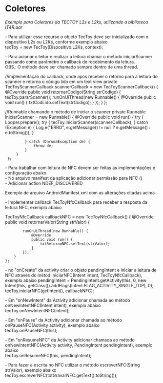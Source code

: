 # Coletores
*Exemplo para Coletores da TECTOY L2s e L2ks, utilizando a biblioteca IT4R.aar*

<p>- Para utilizar esse recurso o objeto TecToy deve ser inicializado com
 o dispositivo L2s ou L2Ks, conforme exemplo abaixo
 <br>tecToy = new TecToy(Dispositivo.L2Ks, context);
</p>
<p>- Para acionar o leitor e realizar a leitura chamar o método
 iniciarScanner passando como parâmetro o callback de recebimento da
 leitura.<br> OBS.: O método deve ser chamado sempre dentro de uma thread.
</p>

 //implementação do callback, onde após receber o retorno para a  leitura do scanner e retorna o código lido em um text view
    private TecToyScannerCallback scannerCallback = new TecToyScannerCallback() {
         @Override
         public void retornarCodigo(String strCodigo) {
             tecToy.pararScanner();
             runOnUiThread(new Runnable() {
                 @Override
                 public void run() {
                     txtCodLido.setText(strCodigo);
                 }
             });
         }
     };


 //Runnable chamando o método de iniciar o scanner
  private Runnable iniciarScanner = new Runnable() {
         @Override
         public void run() {
             try {
                 Looper.prepare();
                 try {
                     tecToy.iniciarScanner(scannerCallback);
                 } catch (Exception e) {
                     Log.e("ERRO", e.getMessage() != null ?
             e.getMessage() : e.toString());
                 }

             } catch (DarumaException de) {
                 throw de;
             }
         }
     };

<p>- Para trabalhar com leitura de NFC devem ser feitas as implementações e configuração abaixo
  <br>- No arquivo manifest da aplicação adicionar permissão para NFC (<uses-permission android:name="android.permission.NFC" />)
  <br>- Adicionar action NDEF_DISCOVERED
  </p>
  
  Exemplo de arquivo AndroidManifest.xml com as alterações citadas acima
  
  <?xml version="1.0" encoding="utf-8"?>
<manifest xmlns:android="http://schemas.android.com/apk/res/android" xmlns:tools="http://schemas.android.com/tools">
    <uses-permission android:name="android.permission.NFC" />
    <application
        android:allowBackup="true"
        android:dataExtractionRules="@xml/data_extraction_rules"
        android:fullBackupContent="@xml/backup_rules"
        android:icon="@mipmap/ic_launcher"
        android:label="@string/app_name"
        android:roundIcon="@mipmap/ic_launcher_round"
        android:supportsRtl="true"
        android:theme="@style/Theme.Coletores"
        tools:targetApi="31">
        <activity
            android:name=".MainActivity"
            android:exported="true">
            <intent-filter>
                <action android:name="android.intent.action.MAIN" />
                <action android:name="android.nfc.action.NDEF_DISCOVERED" />
                <category android:name="android.intent.category.DEFAULT" />
                <category android:name="android.intent.category.LAUNCHER" />
            </intent-filter>
        </activity>
    </application>
</manifest>

<p>- Implementar callback TecToyNfcCallback para receber a resposta da leitura NFC, exemplo abaixo
</p>
TecToyNfcCallback callbackNFC = new TecToyNfcCallback() {
        @Override
        public void retornarValor(String strValor) {

            runOnUiThread(new Runnable() {
                @Override
                public void run() {
                    txtRetornoNFC.setText(strValor);
                }
            });
        }
    };

<p>- no "onCreate" da activity criar o objeto pendingIntent e iniciar a leitura de NFC através do métod iniciarNFC(Intent intent, TecToyNfcCallback), exemplo abaixo
pendingIntent = PendingIntent.getActivity(this, 0, new Intent(this, getClass()).addFlags(Intent.FLAG_ACTIVITY_SINGLE_TOP), 0);
<br>tecToy.iniciarNFC(getIntent(), callbackNFC);
</p>
<p>- Em "onNewIntent" da Activity adicionar chamada ao método onNewIntentNFC(Intent intent), exemplo abaixo<br>
  tecToy.onNewIntentNFC(intent);
</p>
<p>- Em "onPause" da Activity adicionar chamada ao método onPauseNFC(Activity activity), exemplo abaixo<br>
  tecToy.onPauseNFC(this);
</p>
<p>- Em "onResumeNFC" da Activity adicionar chamada ao método onNewIntentNFC(Activity activity, PendingIntent pendingIntent), exemplo abaixo
<br>  tecToy.onResumeNFC(this, pendingIntent);
</p>
<p>- Para fazer a escrita no NFC utilizar o método escreverNFC(String strValor), exemplo abaixo
<br>tecToy.escreverNFC(txtGravarNFC.getText().toString());
</p>